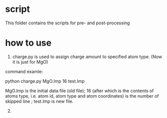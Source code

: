 # script

This folder contains the scripts for pre- and post-processing

# how to use

1. charge.py is used to assign charge amount to specified atom type. (Now it is just for MgO)

command examle:

python charge.py MgO.lmp 16 test.lmp

MgO.lmp is the initial data file (old file); 16 (after which is the contents of atoms type, i.e. atom id, atom type and atom coordinates) is the number of skipped line ; test.lmp is new file.

2. 
